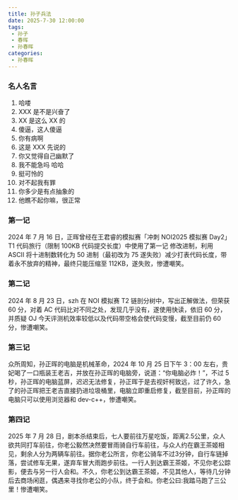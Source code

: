 ```yaml
---
title: 孙子兵法
date: 2025-7-30 12:00:00
tags:
 - 孙子
 - 春晖
 - 孙春晖
categories:
 - 孙春晖
---
```


<!-- more -->

### 名人名言
1. 哈喽
2. XXX 是不是兴奋了
3. XX 是这么 XX 的
4. 傻逼，这人傻逼
5. 你有病啊
6. 这是 XXX 先说的
7. 你又觉得自己幽默了
8. 我不能急吗 哈哈
9. 挺可怜的
10. 对不起我有罪
11. 你多少是有点抽象的
12. 他瞧不起你嘛，很正常

### 第一记
2024 年 7 月 16 日，正晖曾经在王君睿的模拟赛「冲刺 NOI2025 模拟赛 Day2」 T1 代码旅行（限制 100KB 代码提交长度）中使用了第一记 修改进制，利用 ASCII 将十进制数转化为 50 进制（最初改为 75 遂失败）减少打表代码长度，带着永不放弃的精神，最终只能压缩至 112KB，遂失败，惨遭嘲笑。
### 第二记
2024 年 8 月 23 日，szh 在 NOI 模拟赛 T2 链剖分树中，写出正解做法，但荣获 60 分，对着 AC 代码比对不同之处，发现几乎没有，遂使用快读，依旧 60 分，并质疑 OJ 今天评测机效率较低以及代码带空格会使代码变慢，截至目前仍 60 分，惨遭嘲笑。
### 第三记
众所周知，孙正晖的电脑是机械革命，2024 年 10 月 25 日下午 3：00 左右，贵妃喝了一口瓶装王老吉，并放在孙正晖的电脑旁，说道：“你电脑必炸！”，不过 5 秒，孙正晖的电脑蓝屏，迟迟无法修复，孙正晖于是去视奸柯致远，过了许久，急了的孙正晖把王老吉直接扔进垃圾桶里，电脑立即重启修复，截至目前，孙正晖的电脑只可以使用浏览器和 dev-c++，惨遭嘲笑。
### 第四记
2025 年 7 月 28 日，剧本杀结束后，七人要前往万星吃饭，距离2.5公里，众人欲共同打车前往，你老公毅然决然要冒雨骑自行车前往，与众人约在霸王茶姬相见，剩余人分为两辆车前往。据你老公所言，你老公骑车不过3分钟，自行车链掉落，尝试修车无果，遂弃车冒大雨跑步前往。一行人到达霸王茶姬，不见你老公踪影，便去与另一行人会和。不久，你老公到达霸王茶姬，不见其他人，等待几分钟后去商场闲逛，偶遇来寻找你老公的小队，终于会和。你老公曰:我踏马跑了三公里！惨遭嘲笑。
